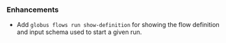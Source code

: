 ### Enhancements

* Add `globus flows run show-definition` for showing the flow definition and input schema used to start a given run.
